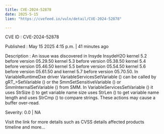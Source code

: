 ```yaml
---
title: CVE-2024-52878
date: 2025-5-15
lien: "https://cvefeed.io/vuln/detail/CVE-2024-52878"

---
```


CVE ID : CVE-2024-52878

Published :  May 15
2025
4:15 p.m. | 41 minutes ago

Description : An issue was discovered in Insyde InsydeH2O kernel 5.2 before version 05.29.50
kernel 5.3 before version 05.38.50
kernel 5.4 before version 05.46.50
kernel 5.5 before version 05.54.50
kernel 5.6 before version 05.61.50
and kernel 5.7 before version 05.70.50. In VariableRuntimeDxe driver
VariableServicesSetVariable () can be called by gRT_>SetVariable () or the SmmSetSensitiveVariable () or SmmInternalSetVariable () from SMM. In VariableServicesSetVariable ()
it uses StrSize () to get variable name size
uses StrLen () to get variable name length and uses StrCmp () to compare strings. These actions may cause a buffer over-read.

Severity: 0.0 | NA

Visit the link for more details
such as CVSS details
affected products
timeline
and more...
